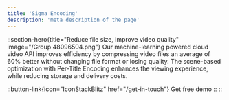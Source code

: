 ```yaml
---
title: 'Sigma Encoding'
description: 'meta description of the page'
---
```

::section-hero{title="Reduce file size, improve video quality" image="/Group 48096504.png"}
  Our machine-learning powered cloud video API improves efficiency by compressing video files an average of 60% better without changing file format or losing quality. The scene-based optimization with Per-Title Encoding enhances the viewing experience, while reducing storage and delivery costs.

  ::button-link{icon="IconStackBlitz" href="/get-in-touch"}
    Get free demo
  ::
::
